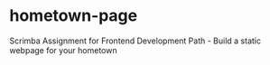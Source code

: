 # hometown-page
Scrimba Assignment for Frontend Development Path - Build a static webpage for your hometown
